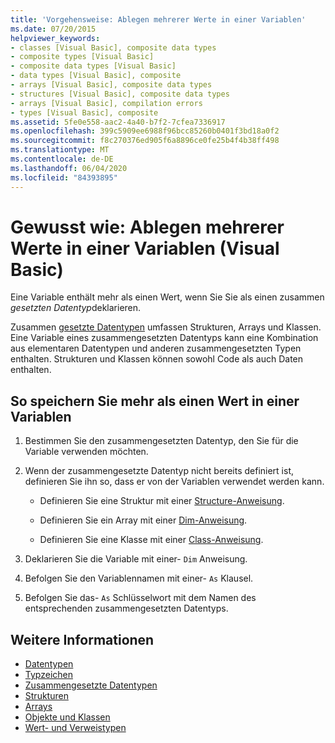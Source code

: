 ```yaml
---
title: 'Vorgehensweise: Ablegen mehrerer Werte in einer Variablen'
ms.date: 07/20/2015
helpviewer_keywords:
- classes [Visual Basic], composite data types
- composite types [Visual Basic]
- composite data types [Visual Basic]
- data types [Visual Basic], composite
- arrays [Visual Basic], composite data types
- structures [Visual Basic], composite data types
- arrays [Visual Basic], compilation errors
- types [Visual Basic], composite
ms.assetid: 5fe0e558-aac2-4a40-b7f2-7cfea7336917
ms.openlocfilehash: 399c5909ee6988f96bcc85260b0401f3bd18a0f2
ms.sourcegitcommit: f8c270376ed905f6a8896ce0fe25b4f4b38ff498
ms.translationtype: MT
ms.contentlocale: de-DE
ms.lasthandoff: 06/04/2020
ms.locfileid: "84393895"
---
```

# <a name="how-to-hold-more-than-one-value-in-a-variable-visual-basic"></a>Gewusst wie: Ablegen mehrerer Werte in einer Variablen (Visual Basic)

Eine Variable enthält mehr als einen Wert, wenn Sie Sie als einen zusammen *gesetzten Datentyp*deklarieren.

Zusammen [gesetzte Datentypen](composite-data-types.md) umfassen Strukturen, Arrays und Klassen. Eine Variable eines zusammengesetzten Datentyps kann eine Kombination aus elementaren Datentypen und anderen zusammengesetzten Typen enthalten. Strukturen und Klassen können sowohl Code als auch Daten enthalten.

## <a name="to-hold-more-than-one-value-in-a-variable"></a>So speichern Sie mehr als einen Wert in einer Variablen

1. Bestimmen Sie den zusammengesetzten Datentyp, den Sie für die Variable verwenden möchten.

2. Wenn der zusammengesetzte Datentyp nicht bereits definiert ist, definieren Sie ihn so, dass er von der Variablen verwendet werden kann.

    - Definieren Sie eine Struktur mit einer [Structure-Anweisung](../../../language-reference/statements/structure-statement.md).

    - Definieren Sie ein Array mit einer [Dim-Anweisung](../../../language-reference/statements/dim-statement.md).

    - Definieren Sie eine Klasse mit einer [Class-Anweisung](../../../language-reference/statements/class-statement.md).

3. Deklarieren Sie die Variable mit einer- `Dim` Anweisung.

4. Befolgen Sie den Variablennamen mit einer- `As` Klausel.

5. Befolgen Sie das- `As` Schlüsselwort mit dem Namen des entsprechenden zusammengesetzten Datentyps.

## <a name="see-also"></a>Weitere Informationen

- [Datentypen](../../../language-reference/data-types/index.md)
- [Typzeichen](type-characters.md)
- [Zusammengesetzte Datentypen](composite-data-types.md)
- [Strukturen](structures.md)
- [Arrays](../arrays/index.md)
- [Objekte und Klassen](../objects-and-classes/index.md)
- [Wert- und Verweistypen](value-types-and-reference-types.md)
